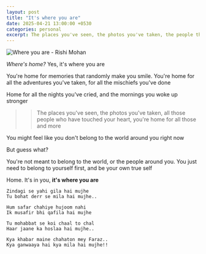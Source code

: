 ```yaml
---
layout: post
title: "It's where you are"
date: 2025-04-21 13:00:00 +0530
categories: personal
excerpt: The places you've seen, the photos you've taken, the people that touched your heart, you're home for all those and more
---
```


![Where you are - Rishi Mohan](/images/posts/where-you-are.jpg)

_Where's home?_ Yes, it's where you are

You're home for memories that randomly make you smile.
You're home for all the adventures you've taken,
for all the mischiefs you've done

Home for all the nights you've cried,
and the mornings you woke up stronger

> > The places you've seen, the photos you've taken,
> > all those people who have touched your heart,
> > you're home for all those and more

You might feel like you don't belong
to the world around you right now

But guess what?

You're not meant to belong to the world,
or the people around you.
You just need to belong to yourself first,
and be your own true self

Home. It's in you, **it's where you are**

```
Zindagi se yahi gila hai mujhe
Tu bohat derr se mila hai mujhe..

Hum safar chahiye hujoom nahi
Ik musafir bhi qafila hai mujhe

Tu mohabbat se koi chaal to chal
Haar jaane ka hoslaa hai mujhe..

Kya khabar maine chahaton mey Faraz..
Kya ganwaaya hai kya mila hai mujhe!!
```
